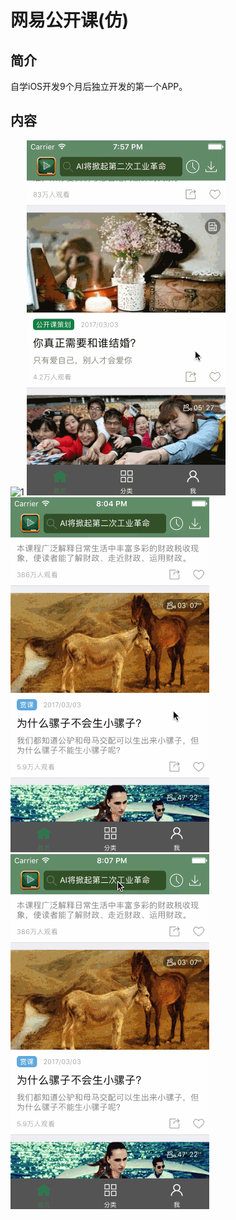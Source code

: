 # 网易公开课(仿)
## 简介
自学iOS开发9个月后独立开发的第一个APP。
## 内容
![1](https://github.com/One-self/OpenCourse/blob/master/README/1.gif)
![2](https://github.com/One-self/OpenCourse/blob/master/README/2.gif)
![3](https://github.com/One-self/OpenCourse/blob/master/README/3.gif)
![4](https://github.com/One-self/OpenCourse/blob/master/README/4.gif)

